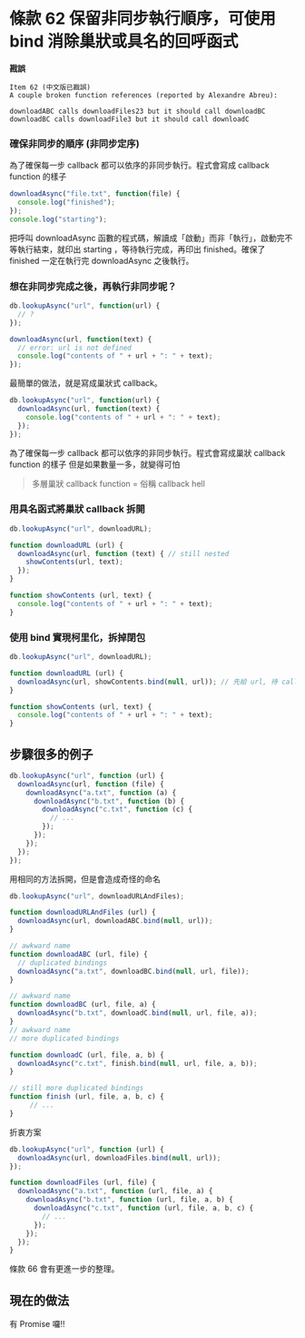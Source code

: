 # 條款 62 保留非同步執行順序，可使用 bind 消除巢狀或具名的回呼函式

**戡誤**

    Item 62 (中文版已戡誤)
    A couple broken function references (reported by Alexandre Abreu):

    downloadABC calls downloadFiles23 but it should call downloadBC
    downloadBC calls downloadFile3 but it should call downloadC

### 確保非同步的順序 (非同步定序)

為了確保每一步 callback 都可以依序的非同步執行。程式會寫成 callback function 的樣子

```javascript
downloadAsync("file.txt", function(file) {
  console.log("finished");
});
console.log("starting");
```

把呼叫 downloadAsync 函數的程式碼，解讀成「啟動」而非「執行」，啟動完不等執行結束，就印出 starting ，等待執行完成，再印出 finished。確保了 finished 一定在執行完 downloadAsync 之後執行。

### 想在非同步完成之後，再執行非同步呢？

```javascript
db.lookupAsync("url", function(url) {
  // ?
});

downloadAsync(url, function(text) {
  // error: url is not defined
  console.log("contents of " + url + ": " + text);
});
```

最簡單的做法，就是寫成巢狀式 callback。

```javascript
db.lookupAsync("url", function(url) {
  downloadAsync(url, function(text) {
    console.log("contents of " + url + ": " + text);
  });
});
```

為了確保每一步 callback 都可以依序的非同步執行。程式會寫成巢狀 callback function 的樣子
但是如果數量一多，就變得可怕

> 多層巢狀 callback function = 俗稱 callback hell

### 用具名函式將巢狀 callback 拆開


```javascript
db.lookupAsync("url", downloadURL);

function downloadURL (url) {
  downloadAsync(url, function (text) { // still nested
    showContents(url, text);
  });
}

function showContents (url, text) {
  console.log("contents of " + url + ": " + text);
}
```

### 使用 bind 實現柯里化，拆掉閉包

```javascript
db.lookupAsync("url", downloadURL);

function downloadURL (url) {
  downloadAsync(url, showContents.bind(null, url)); // 先給 url, 待 callback 呼叫時就會執行
}

function showContents (url, text) {
  console.log("contents of " + url + ": " + text);
}
```

## 步驟很多的例子

```javascript
db.lookupAsync("url", function (url) {
  downloadAsync(url, function (file) {
    downloadAsync("a.txt", function (a) {
      downloadAsync("b.txt", function (b) {
        downloadAsync("c.txt", function (c) {
          // ...
        });
      });
    });
  });
});
```

用相同的方法拆開，但是會造成奇怪的命名

```javascript
db.lookupAsync("url", downloadURLAndFiles);

function downloadURLAndFiles (url) {
  downloadAsync(url, downloadABC.bind(null, url));
}

// awkward name
function downloadABC (url, file) {
  // duplicated bindings
  downloadAsync("a.txt", downloadBC.bind(null, url, file));
}

// awkward name
function downloadBC (url, file, a) {
  downloadAsync("b.txt", downloadC.bind(null, url, file, a));
}
// awkward name
// more duplicated bindings

function downloadC (url, file, a, b) {
  downloadAsync("c.txt", finish.bind(null, url, file, a, b));
}

// still more duplicated bindings
function finish (url, file, a, b, c) {
     // ...
}
```

折衷方案

```javascript
db.lookupAsync("url", function (url) {
  downloadAsync(url, downloadFiles.bind(null, url));
});

function downloadFiles (url, file) {
  downloadAsync("a.txt", function (url, file, a) {
    downloadAsync("b.txt", function (url, file, a, b) {
      downloadAsync("c.txt", function (url, file, a, b, c) {
        // ...
      });
    });
  });
}
```

條款 66 會有更進一步的整理。

## 現在的做法

有 Promise 囉!!
